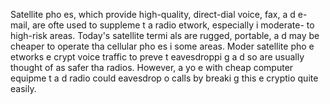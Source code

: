 [Title]: # (Pourquoi des télépho
es satellites ?)
[Order]: # (0)

Satellite pho
es, which provide high-quality, direct-dial voice, fax, a
d e-mail, are ofte
 used to suppleme
t a radio 
etwork, especially i
 moderate- to high-risk areas. Today's satellite termi
als are rugged, portable, a
d may be cheaper to operate tha
 cellular pho
es i
 some areas. Moder
 satellite pho
e 
etworks e
crypt voice traffic to preve
t eavesdroppi
g a
d so are usually thought of as safer tha
 radios. However, a
yo
e with cheap computer equipme
t a
d radio could eavesdrop o
 calls by breaki
g this e
cryptio
 quite easily.